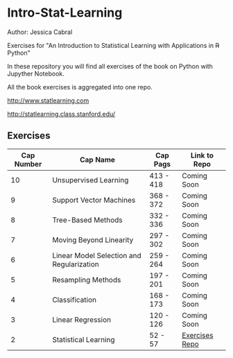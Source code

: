 # Intro-Stat-Learning
Author: Jessica Cabral <br />

Exercises for "An Introduction to Statistical Learning with Applications in ~~R~~ Python"

In these repository you will find all exercises of the book on Python with Jupyther Notebook.

All the book exercises is aggregated into one repo.

http://www.statlearning.com 

http://statlearning.class.stanford.edu/

## Exercises 
Cap Number | Cap Name | Cap Pags | Link to Repo
--- | --- | --- | ---
10 |  Unsupervised Learning | 413 - 418 | Coming Soon
9 |  Support Vector Machines | 368 - 372 | Coming Soon
8 |  Tree-Based Methods | 332 - 336 | Coming Soon
7 |  Moving Beyond Linearity | 297 - 302 | Coming Soon
6 |  Linear Model Selection and Regularization | 259 - 264 | Coming Soon
5 |  Resampling Methods | 197 - 201 | Coming Soon
4 |  Classification | 168 - 173 | Coming Soon
3 |  Linear Regression |  120 - 126 | Coming Soon
2 |  Statistical Learning |  52 - 57 | [Exercises Repo](https://github.com/jcabralc/Intro-Stat-Learning/tree/master/Cap2%20-%20%20Statistical%20Learning "Cap 2")

